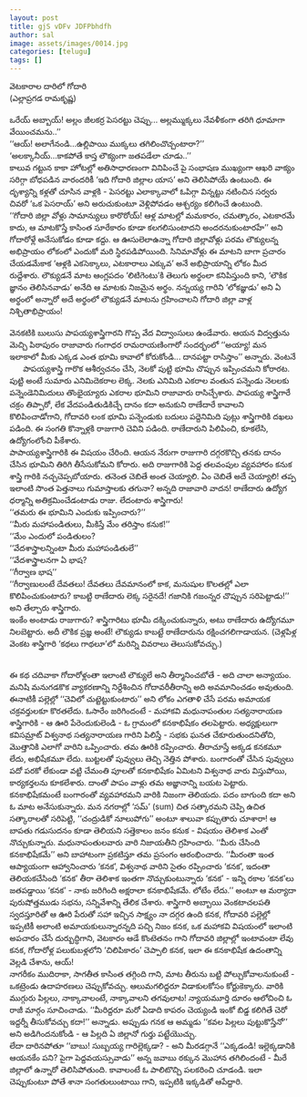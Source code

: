 ```yaml
---
layout: post
title: gjS vDFv JDFPbhdfh
author: sal
image: assets/images/0014.jpg
categories: [telugu]
tags: []
---
```

వెటకారాల దారిలో గోదారి  <br>
 (ఎల్లాప్రగడ రామకృష్ణ)  <br>
   <br>
 ఒరేయ్‌ అబ్బాయ్‌! అల్లం జీలకర్ర పెసరట్టు చెప్పు... అల్లమ్ముక్కలు నేవళీకంగా తరిగి ధూమాగా వేయించమను..’’  <br>
 ‘‘ఆయ్‌! అలాగేనండి...ఉల్లిపాయి ముక్కలు తగిలించొచ్చంటారా?’’  <br>
 ‘అలక్కానీయ్‌...కాకపోతే కాస్త లౌక్యంగా జతపడేలా చూడు..’’  <br>
 కాలువ గట్టున కాకా హోటల్లో అతిసాధారణంగా వినిపించే పై సంభాషణ ముఖ్యంగా ఆఖరి వాక్యం సరిగ్గా బోధపడిన వారందరికీ ‘ఇది గోదారి జిల్లాల యాస’ అని తెలిసిపోయే ఉంటుంది. ఈ దృశ్యాన్ని కళ్లతో చూసిన వాళ్లకి - పెసరట్టు ఎలాక్కావాలో ఓపిగ్గా విన్నట్టు నటించిన సర్వరు చివరో ‘ఒక పెసరాయ్‌’ అని అరుచుకుంటూ వెళ్లిపోవడం ఆశ్చర్యం కలిగించే ఉంటుంది.  <br>
 ‘‘గోదారి జిల్లా వోళ్లు సామాన్యులు కారొరోయ్‌! ఆళ్ల మాటల్లో మమకారం, చమత్కారం, ఎటకారమే కాదు, ఆ మాటకొస్తే కాసింత సూరేకారం కూడా కలగలిసుంటాదని అందరనుకుంటారహే’’ అని గోదారోళ్లే అనేసుకోడం కూడా కద్దు. ఆ ఊసులెలాఉన్నా గోదారి జిల్లావోళ్లు పరమ లౌక్యులన్న అభిప్రాయం లోకంలో ఎందుకో మరి స్థిరపడిపోయింది. సినిమావోళ్లు ఈ మాటని బాగా ప్రచారం చేయడమేకాక ‘ఆళ్లకి ఎకసెక్కాలు, ఎటకారాలు ఎక్కువ’ అనే అభిప్రాయాన్ని లోకం మీద రుద్దేశారు. లౌక్యుడనే మాట ఆంగ్లపదం ‘లిటిగెంటు’కి తెలుగు అర్థంలా కనిపిస్తుంది కాని, ‘లౌకిక జ్ఞానం తెలిసినవాడు’ అనేది ఆ మాటకు నిజమైన అర్థం. నన్నయ్య గారిని ‘లోకజ్ఞుడు’ అని ఏ అర్థంలో అన్నారో అదే అర్థంలో లౌక్యుడనే మాటను గ్రహించాలని గోదారి జిల్లా వాళ్ల నిశ్చితాభిప్రాయం!  <br>
   <br>
 వెనకటికి బులుసు పాపయ్యశాస్త్రిగారని గొప్ప వేద విద్వాంసులు ఉండేవారు. ఆయన విద్వత్తును మెచ్చి పిఠాపురం రాజావారు గంగాధర రామరాయణింగారో సందర్భంలో ‘‘అయ్యా! మన ఇలాకాలో మీకు ఎక్కడ ఎంత భూమి కావాలో కోరుకోండి... దానపట్టా రాసిస్తాం’’ అన్నారు. వెంటనే       పాపయ్యశాస్త్రి గారొక ఆశీర్వచనం చేసి, నెలకో పుట్టి భూమి చొప్పున ఇప్పించమని కోరారట. పుట్టి అంటే సుమారు ఎనిమిదెకరాల లెక్క. నెలకు ఎనిమిది ఎకరాల వంతున పన్నెండు నెలలకు పన్నెండెనిమిదులు తొంభైయ్యారు ఎకరాల భూమిని రాజావారు రాసిచ్చేశారు. పాపయ్య శాస్త్రిగారే చక్రం తిప్పారో, లేక వేదపండితుడికిచ్చే దానం కదా అనుకుని ఠాణేదారే కావాలని కొలిపించాడోగాని, గోదావరి లంక భూమి పన్నెండుకు బదులు పద్దెనిమిది పుట్లు శాస్త్రిగారికి దఖలు పడింది. ఈ సంగతి కొన్నాళ్లకి రాజుగారి చెవిని పడింది. ఠాణేదారుని పిలిపించి, కూకలేసి, ఉద్యోగంలోంచి పీకేశారు.  <br>
 పాపాయ్యశాస్త్రిగారికి ఈ విషయం చేరింది. ఆయన నేరుగా రాజుగారి దగ్గరకొచ్చి తనకు దానం చేసిన భూమిని తిరిగి తీసేసుకోమని కోరారు. అది రాజుగారికి పెద్ద తలవంపుల వ్యవహారం కనుక శాస్త్రి గారికి నచ్చచెప్పబోయారు. తనెంత చెబితే అంత చెయ్యాలి. ఏం చెబితే అదే చెయ్యాలి! తప్ప ఇలాంటి సొంత పెత్తనాలు గుమాస్తాలకు తగునా? అన్నది రాజావారి వాదన! ఠాణేదారు ఉద్యోగ ధర్మాన్ని అతిక్రమించేడంటాడు రాజు. లేదంటారు శాస్త్రిగారు!  <br>
 ‘‘తమరు ఈ భూమిని ఎందుకు ఇప్పించారు?’’  <br>
 ‘‘మీరు మహాపండితులు, మీకిస్తే మేం తరిస్తాం కనుక!’’  <br>
 ‘‘మేం ఎందులో పండితులం?  <br>
 ‘‘వేదశాస్త్రాలన్నింటా మీరు మహాపండితులే’’  <br>
 ‘‘వేదశాస్త్రాలనగా ఏ భాష?  <br>
 ‘‘గీర్వాణ భాష’’  <br>
 ‘‘గీర్వాణులంటే దేవతలు! దేవతలు దేవమానంలో కాక, మనుషుల కొలతల్లో ఎలా కొలిపించుకుంటారు? కాబట్టి ఠాణేదారు లెక్క సరైనదే! గజానికి గజంన్నర చొప్పున సరిపెట్టాడు!’’ అని తేల్చారు శాస్త్రిగారు.  <br>
 ఇంకేం అంటాడు రాజుగారు? శాస్త్రిగారిటు భూమీ దక్కించుకున్నారు, అటు ఠాణేదారు ఉద్యోగమూ నిలబెట్టారు. అదీ లౌకిక ప్రజ్ఞ అంటే! లౌక్యుడు కాబట్టే ఠాణేదారును రక్షించగలిగాడాయన. (చెళ్లపిళ్ల వెంకట శాస్త్రిగారి ‘కథలు గాథలూ’లో మరిన్ని వివరాలు తెలుసుకోవచ్చు.)  <br>
   <br>
   <br>
 ఈ కథ చదివాకా గోదారోళ్లంతా ఇలాంటి లౌక్యులే అని తీర్మానించబోతే - అది చాలా అన్యాయం. మనిషి మనుగడకొక వ్యాకరణాన్ని నిర్దేశించిన గోదావరీతీరాన్ని అది అవమానించడం అవుతుంది. ఈనాటికీ పల్లెల్లో ‘‘చెవిలో చుట్టెట్టుకుంటారు’’ అని లోకం ఎగతాళి చేసే పరమ అమాయక చక్రవర్తులకూ కొరతలేదు. ఓసారేం జరిగిందంటే - మహాకవి మధునాపంతుల సత్యనారాయణ శాస్త్రిగారికి - ఆ ఊరి పేరెందుకులెండి - ఓ గ్రామంలో కనకాభిషేకం తలపెట్టారు. అధ్యక్షులుగా కవిసమ్రాట్‌ విశ్వనాథ సత్యనారాయణ గారిని పిలిస్తే - సభకు ఘనత చేకూరుతుందనితోచి, మొత్తానికి ఎలాగో వారిని ఒప్పించారు. తమ ఊరికి రప్పించారు. తీరాచూస్తే అక్కడ కనకమూ లేదు, అభిషేకమూ లేదు. బుట్టలతో పువ్వులు తెచ్చి నెత్తిన పోశారు. బంగారంతో చేసిన పువ్వులు పదో పరకో లేకుండా వట్టి చేమంతి పూలతో కనకాభిషేకం ఏమిటని విశ్వనాథ వారు విస్తుపోయి, కార్యకర్తలను కూకలేశారు. దాంతో పాపం వాళ్లు తమ అజ్ఞానాన్ని బయట పెట్టారు. కనకాభిషేకమంటే బంగారంతో వ్యవహారమని వారికి నిజంగా తెలియదు. పదం బాగుంది కదా అని ఓ మాట అనేసుకున్నారు. మన నగరాల్లో ‘సమ్‌’ (sum) చిత సత్కారమని చెప్పి ఉచిత సత్కారాలతో సరిపెట్టి, ‘‘చంద్రుడికో నూలుపోగు’’ అంటూ శాలువా కప్పుతారు చూశారా! ఆ బాపతు గడుసుదనం కూడా తెలియని సత్తెకాలం జనం కనుక - విషయం తెలిశాక ఎంతో నొచ్చుకున్నారు. మధునాపంతులవారు వారి నిజాయతీని గ్రహించారు. ‘‘మీరు చేసింది కనకాభిషేకమే’’ అని బాహాటంగా ప్రకటిస్తూ తమ ప్రసంగం ఆరంభించారు. ‘‘మీరంతా ఇంత ఆప్యాయంగా ఆహ్వానించారు ‘కనక’, విశ్వనాథ వారిని సైతం రప్పించారు ‘కనక’, ఇదంతా తెలియకచేసింది ‘కనక’ తీరా తెలిశాక ఇంతగా నొచ్చుకుంటున్నారు ‘కనక’ - ఇన్ని రకాల ‘కనక’లు జతపడ్డాయి ‘కనక’ - నాకు జరిగింది అక్షరాలా కనకాభిషేకమే. లోటేం లేదు.’’ అంటూ ఆ మర్యాదా పురుషోత్తముడు సభను, సన్నివేశాన్ని తేలిక చేశారు. శాస్త్రిగారి అబ్బాయి వెంకటాచలపతి స్వదస్తూరితో ఆ ఊరి పేరుతో సహా ఇచ్చిన సాక్ష్యం నా దగ్గర ఉంది కనక, గోదావరి పల్లెల్లో ఇప్పటికీ అలాంటి అమాయకులున్నారన్నది పచ్చి నిజం కనక, ఒక మహాకవి విషయంలో ఇలాంటి అపచారం చేసే దుర్బుద్ధిగాని, వెటకారం ఆడే కొంటెతనం గాని గోదావరి జిల్లాల్లో ఇంటావంటా లేవు కనక, గోదారోళ్ల పలుకుబళ్లలోని ‘చిలిపికారం’ చెప్పాలి కనక, ఇలా ఈ కనకాభిషేక ఉదంతాన్ని వెల్లడి చేశాను, ఆయ్‌!  <br>
 నాగరీకం ముదిరాకా, సాగతీత కాసింత తగ్గింది గాని, మాట తీరును బట్టి పోల్చుకోవాలనుకుంటే - ఒకట్రెండు ఉదాహరణలు చెప్పుకోవచ్చు. ఆలుమగలిద్దరూ విడాకులకోసం కోర్టుకెక్కారు. వారికి ముగ్గురు పిల్లలు, నాక్కావాలంటే, నాక్కావాలని తగవులాట! న్యాయమూర్తి దూరం ఆలోచించి ఓ రాజీ మార్గం సూచించాడు. ‘‘మీరిద్దరూ మరో ఏడాది కాపరం చెయ్యండి ఇంకో బిడ్డ కలిగితే చెరో ఇద్దర్నీ తీసుకోవచ్చు కదా!’’ అన్నాడు. అప్పుడు గనక ఆ అమ్మడు ‘‘కవల పిల్లలు పుట్టుకొస్తేనో’’ అని అడిగిందనుకోండి - ఆ పిల్లది ఏ జిల్లానో గుర్తు పట్టేయొచ్చు.  <br>
 లేదా దారినపోతూ ‘‘బాబు! సుబ్బయ్య గారిల్లెక్కడా? - అని మీరడగ్గానే ‘‘ఎక్కడండి! ఇల్లెక్కడానికి ఆయనకేం పని? పైగా పెద్దవయస్సువాడు’’ అన్న జవాబు ఠక్కున మొహాన తగిలిందంటే - మీరే జిల్లాలో ఉన్నారో తెలిసిపోతుంది. కావాలంటే ఓ పాలిటొచ్చి పలకరించి చూడండి. ఇలా చెప్పుకుంటూ పోతే శానా సంగతులుంటాయి గాని, ఇప్పటికి ఇక్కడితో ఆపేద్దారి.

